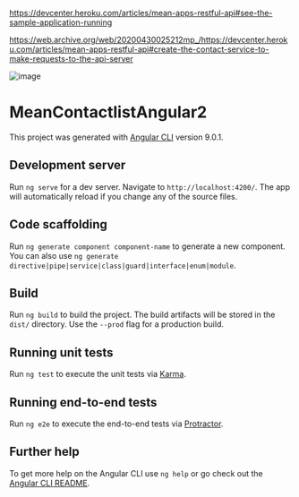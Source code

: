https://devcenter.heroku.com/articles/mean-apps-restful-api#see-the-sample-application-running

https://web.archive.org/web/20200430025212mp_/https://devcenter.heroku.com/articles/mean-apps-restful-api#create-the-contact-service-to-make-requests-to-the-api-server

![image](https://user-images.githubusercontent.com/10107118/230502751-2e2a2ea4-f81a-4a4c-b523-7d37a7834d30.png)

# MeanContactlistAngular2

This project was generated with [Angular CLI](https://github.com/angular/angular-cli) version 9.0.1.

## Development server

Run `ng serve` for a dev server. Navigate to `http://localhost:4200/`. The app will automatically reload if you change any of the source files.

## Code scaffolding

Run `ng generate component component-name` to generate a new component. You can also use `ng generate directive|pipe|service|class|guard|interface|enum|module`.

## Build

Run `ng build` to build the project. The build artifacts will be stored in the `dist/` directory. Use the `--prod` flag for a production build.

## Running unit tests

Run `ng test` to execute the unit tests via [Karma](https://karma-runner.github.io).

## Running end-to-end tests

Run `ng e2e` to execute the end-to-end tests via [Protractor](http://www.protractortest.org/).

## Further help

To get more help on the Angular CLI use `ng help` or go check out the [Angular CLI README](https://github.com/angular/angular-cli/blob/master/README.md).
